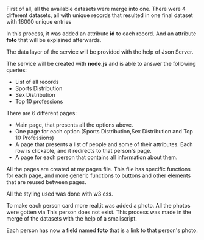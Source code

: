 <p>First of all, all the available datasets were merge into one. 
    There were 4 different datasets, all with unique records that resulted in one final dataset with 16000 unique entries</p>
<p>In this process, it was added an attribute <b>id</b> to each record. And an attribute <b>foto</b> that will be explained afterwards.</p>
<p>The data layer of the service will be provided with the help of <xref url="https://www.npmjs.com/package/json-server">Json Server</xref>.</p>
<p>The service will be created with <b>node.js</b> and is able to answer the following queries:</p>
<ul>
    <li>List of all records</li>
    <li>Sports Distribution</li>
    <li>Sex Distribution</li>
    <li>Top 10 professions</li>
</ul>
<p>There are 6 different pages:</p>
<ul>
    <li>Main page, that presents all the options above.</li>
    <li>One page for each option (Sports Distribution,Sex Distribution and Top 10 Professions)</li>
    <li>A page that presents a list of people and some of their attributes. Each row is clickable, and it redirects to that person's page.</li>
    <li>A page for each person that contains all information about them.</li>
</ul>
<p>All the pages are created at <xref url="mypages.js">my pages</xref> file. 
    This file has specific functions for each page, and more generic functions to buttons and other elements that are reused between pages.</p>
<p>All the styling used was done with <xref url="w3.css">w3 css</xref>.</p>
<p>To make each person card more real,it was added a photo. All the photos were gotten via <xref url="https://this-person-does-not-exist.com">This person does not exist</xref>.
This process was made in the merge of the datasets with the help of a small<xref url="generate_persons.py">script</xref>.</p> 
<p>Each person has now a field named <b>foto</b> that is a link to that person's photo.</p>
